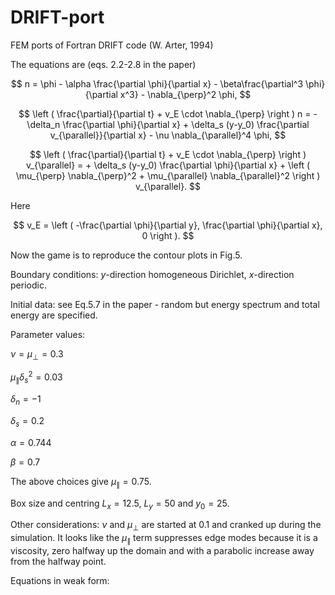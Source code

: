 # DRIFT-port
FEM ports of Fortran DRIFT code (W. Arter, 1994)

The equations are (eqs. 2.2-2.8 in the paper)

$$
n = \phi - \alpha \frac{\partial \phi}{\partial x} - \beta\frac{\partial^3 \phi}{\partial x^3} - \nabla_{\perp}^2 \phi,
$$

$$
\left ( \frac{\partial}{\partial t} + v_E \cdot \nabla_{\perp} \right ) n = - \delta_n \frac{\partial \phi}{\partial x} + \delta_s (y-y_0) \frac{\partial v_{\parallel}}{\partial x} - \nu \nabla_{\parallel}^4 \phi,
$$

$$
\left ( \frac{\partial}{\partial t} + v_E \cdot \nabla_{\perp} \right ) v_{\parallel} = + \delta_s (y-y_0) \frac{\partial \phi}{\partial x} + \left ( \mu_{\perp} \nabla_{\perp}^2 + \mu_{\parallel} \nabla_{\parallel}^2 \right ) v_{\parallel}.
$$

Here

$$
v_E = \left ( -\frac{\partial \phi}{\partial y}, \frac{\partial \phi}{\partial x}, 0 \right ).
$$

Now the game is to reproduce the contour plots in Fig.5.

Boundary conditions: $y$-direction homogeneous Dirichlet, $x$-direction periodic.

Initial data: see Eq.5.7 in the paper - random but energy spectrum and total energy are specified.

Parameter values:

$\nu = \mu_{\perp} = 0.3$

$\mu_{\parallel} \delta_s^2 = 0.03$

$\delta_n = -1$

$\delta_s = 0.2$

$\alpha = 0.744$

$\beta = 0.7$

The above choices give $\mu_{\parallel} = 0.75$.

Box size and centring $L_x =12.5$, $L_y = 50$ and $y_0 = 25$.

Other considerations:
$\nu$ and $\mu_{\perp}$ are started at $0.1$ and cranked up during the simulation.  It looks like the $\mu_{\parallel}$ term suppresses edge modes because it is a viscosity, zero halfway up the domain and with a parabolic increase away from the halfway point.

Equations in weak form:
